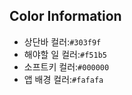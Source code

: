## Color Information

- 상단바 컬러:`#303f9f`
- 해야할 일 컬러:`#f51b5`
- 소프트키 컬러:`#000000`
- 앱 배경 컬러:`#fafafa`
